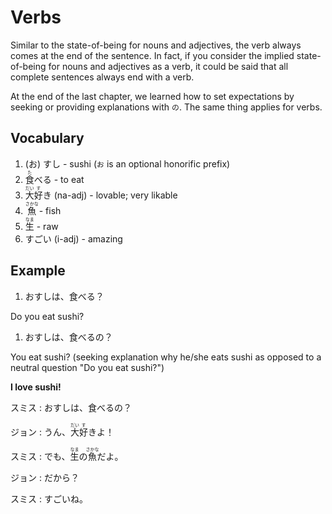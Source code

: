 # Verbs

Similar to the state-of-being for nouns and adjectives, the verb always comes at the end of the sentence. In fact, if you consider the implied state-of-being for nouns and adjectives as a verb, it could be said that all complete sentences always end with a verb.

At the end of the last chapter, we learned how to set expectations by seeking or providing explanations with `の`. The same thing applies for verbs.

## Vocabulary

1. (お) すし - sushi (`お` is an optional honorific prefix)
1. <ruby>食<rt>た</rt>べる</ruby> - to eat
1. <ruby>大<rt>だい</rt>好<rt>す</rt>き</ruby> (na-adj) - lovable; very likable
1. <ruby>魚<rt>さかな</rt></ruby> - fish
1. <ruby>生<rt>なま</rt></ruby> - raw
1. すごい (i-adj) - amazing

## Example

1. おすしは、食べる？

Do you eat sushi?

1. おすしは、食べるの？ 

You eat sushi? (seeking explanation why he/she eats sushi as opposed to a neutral question "Do you eat sushi?")

**I love sushi!**

スミス : おすしは、食べるの？

ジョン : うん、<ruby>大<rt>だい</rt>好<rt>す</rt>き</ruby>よ！

スミス : でも、<ruby>生<rt>なま</rt></ruby>の<ruby>魚<rt>さかな</rt></ruby>だよ。

ジョン : だから？

スミス : すごいね。